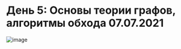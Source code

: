 # День 5: Основы теории графов, алгоритмы обхода 07.07.2021

![image](https://user-images.githubusercontent.com/81183518/139151548-50701e06-2387-4648-88a5-4e0796704f38.png)

